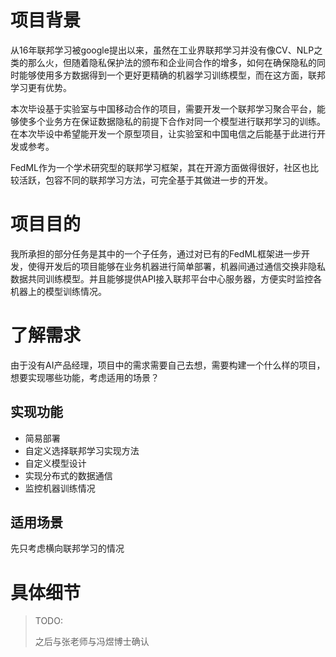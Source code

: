 # 项目背景

从16年联邦学习被google提出以来，虽然在工业界联邦学习并没有像CV、NLP之类的那么火，但随着隐私保护法的颁布和企业间合作的增多，如何在确保隐私的同时能够使用多方数据得到一个更好更精确的机器学习训练模型，而在这方面，联邦学习更有优势。

本次毕设基于实验室与中国移动合作的项目，需要开发一个联邦学习聚合平台，能够使多个业务方在保证数据隐私的前提下合作对同一个模型进行联邦学习的训练。在本次毕设中希望能开发一个原型项目，让实验室和中国电信之后能基于此进行开发或参考。

FedML作为一个学术研究型的联邦学习框架，其在开源方面做得很好，社区也比较活跃，包容不同的联邦学习方法，可完全基于其做进一步的开发。

# 项目目的

我所承担的部分任务是其中的一个子任务，通过对已有的FedML框架进一步开发，使得开发后的项目能够在业务机器进行简单部署，机器间通过通信交换非隐私数据共同训练模型。并且能够提供API接入联邦平台中心服务器，方便实时监控各机器上的模型训练情况。

# 了解需求

由于没有AI产品经理，项目中的需求需要自己去想，需要构建一个什么样的项目，想要实现哪些功能，考虑适用的场景？

## 实现功能

- 简易部署
- 自定义选择联邦学习实现方法
- 自定义模型设计
- 实现分布式的数据通信
- 监控机器训练情况

## 适用场景

先只考虑横向联邦学习的情况

# 具体细节

> TODO:
>
> 之后与张老师与冯煜博士确认
